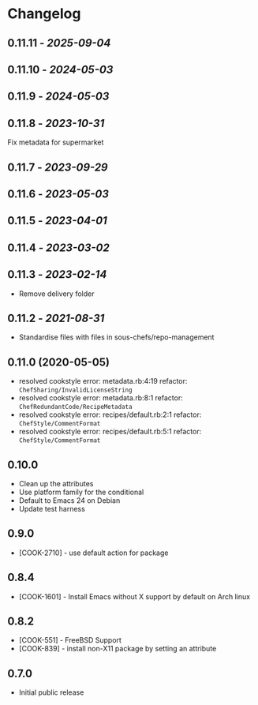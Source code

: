 # Changelog

## 0.11.11 - *2025-09-04*

## 0.11.10 - *2024-05-03*

## 0.11.9 - *2024-05-03*

## 0.11.8 - *2023-10-31*

Fix metadata for supermarket

## 0.11.7 - *2023-09-29*

## 0.11.6 - *2023-05-03*

## 0.11.5 - *2023-04-01*

## 0.11.4 - *2023-03-02*

## 0.11.3 - *2023-02-14*

- Remove delivery folder

## 0.11.2 - *2021-08-31*

- Standardise files with files in sous-chefs/repo-management

## 0.11.0 (2020-05-05)

- resolved cookstyle error: metadata.rb:4:19 refactor: `ChefSharing/InvalidLicenseString`
- resolved cookstyle error: metadata.rb:8:1 refactor: `ChefRedundantCode/RecipeMetadata`
- resolved cookstyle error: recipes/default.rb:2:1 refactor: `ChefStyle/CommentFormat`
- resolved cookstyle error: recipes/default.rb:5:1 refactor: `ChefStyle/CommentFormat`

## 0.10.0

- Clean up the attributes
- Use platform family for the conditional
- Default to Emacs 24 on Debian
- Update test harness

## 0.9.0

- [COOK-2710] - use default action for package

## 0.8.4

- [COOK-1601] - Install Emacs without X support by default on Arch
  linux

## 0.8.2

- [COOK-551] - FreeBSD Support
- [COOK-839] - install non-X11 package by setting an attribute

## 0.7.0

- Initial public release

